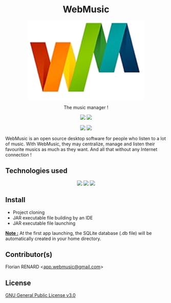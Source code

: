 <h1 align="center">WebMusic</h1>

<p align="center">
   <a href="https://github.com/badgones69/WebMusic">
     <img src="./src/main/resources/icons/logo.png">
   </a>
</p>

<p align="center">
  The music manager !
</p>

<p align="center">
    <a href="./CHANGELOG.md"><img src="https://img.shields.io/badge/version-1.3.2-brightgreen.svg"></a>
    <a><img src="https://img.shields.io/badge/size-8,7%20MB-ff69b4.svg"></a>
</p>

<p align="center">
  <a><img src="https://img.shields.io/badge/Windows-7%20%7C%208%20%7C%2010-success.svg?colorA=blue"></a>
  <a href="https://www.oracle.com/technetwork/java/javase/downloads/jdk8-downloads-2133151.html"><img src="https://img.shields.io/badge/Java-8-blue.svg?colorA=orange"></a>
</p>

WebMusic is an open source desktop software for people who listen to a lot of music. With WebMusic, they may centralize, manage and listen their favourite musics as much as they want. And all that without any Internet connection !

## Technologies used
 
<p align="center">
  <a href="https://openjfx.io/"><img src="https://hsto.org/webt/5a/f3/2b/5af32b11b8ba6750755582.jpeg"></a>
  <a href="https://junit.org/junit4/"><img src="https://encrypted-tbn0.gstatic.com/images?q=tbn:ANd9GcSTSz_Vca14E3QuAbc6bEeFlla24nWqHvhkB73jGlZEiZMcwR1k"></a>
  <a href="https://maven.apache.org/"><img src="https://d1q6f0aelx0por.cloudfront.net/product-logos/b14d466e-356f-4b00-bc4e-af5e8284a1bd-maven.png"></a>
</p>
 
## Install

- Project cloning
- JAR executable file building by an IDE
- JAR executable file launching
 
**<ins>Note :</ins>** At the first app launching, the SQLite database (.db file) will be automatically created in your home directory.

## Contributor(s)
 
Florian RENARD <<app.webmusic@gmail.com>>
 
## License
[GNU General Public License v3.0](LICENSE)
